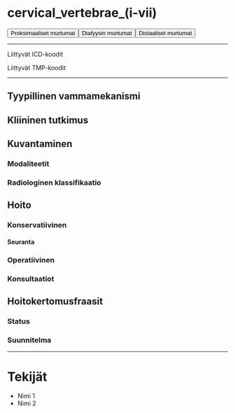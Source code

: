 # cervical_vertebrae_(i-vii)

<button id="cervical_vertebrae_(i-vii)_proksimaalinen">Proksimaaliset murtumat</button><button id="cervical_vertebrae_(i-vii)_diafyysi">Diafyysin murtumat</button><button id="cervical_vertebrae_(i-vii)_distaalinen">Distaaliset murtumat</button>

---

Liittyvät ICD-koodit
>
	
Liittyvät TMP-koodit
>

---

## Tyypillinen vammamekanismi

## Kliininen tutkimus

## Kuvantaminen
### Modaliteetit
### Radiologinen klassifikaatio

## Hoito
### Konservatiivinen
#### Seuranta
### Operatiivinen
### Konsultaatiot

## Hoitokertomusfraasit
### Status
### Suunnitelma

---
# Tekijät
- Nimi 1
- Nimi 2